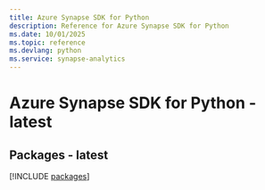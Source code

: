 ```yaml
---
title: Azure Synapse SDK for Python
description: Reference for Azure Synapse SDK for Python
ms.date: 10/01/2025
ms.topic: reference
ms.devlang: python
ms.service: synapse-analytics
---
```

# Azure Synapse SDK for Python - latest
## Packages - latest
[!INCLUDE [packages](synapse-index.md)]